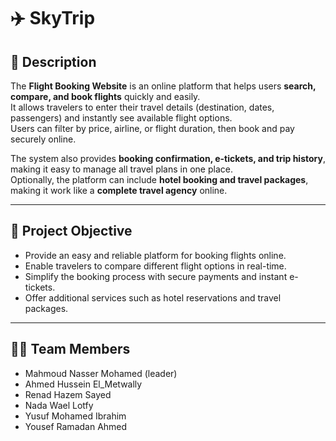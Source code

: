# ✈️ SkyTrip

## 📌 Description  
The **Flight Booking Website** is an online platform that helps users **search, compare, and book flights** quickly and easily.  
It allows travelers to enter their travel details (destination, dates, passengers) and instantly see available flight options.  
Users can filter by price, airline, or flight duration, then book and pay securely online.  

The system also provides **booking confirmation, e-tickets, and trip history**, making it easy to manage all travel plans in one place.  
Optionally, the platform can include **hotel booking and travel packages**, making it work like a **complete travel agency** online.  

---

## 🎯 Project Objective  
- Provide an easy and reliable platform for booking flights online.  
- Enable travelers to compare different flight options in real-time.  
- Simplify the booking process with secure payments and instant e-tickets.  
- Offer additional services such as hotel reservations and travel packages.  

---

## 👨‍💻 Team Members  
- Mahmoud Nasser Mohamed (leader)
- Ahmed Hussein El_Metwally  
- Renad Hazem Sayed  
- Nada Wael Lotfy  
- Yusuf Mohamed Ibrahim
- Yousef Ramadan Ahmed
